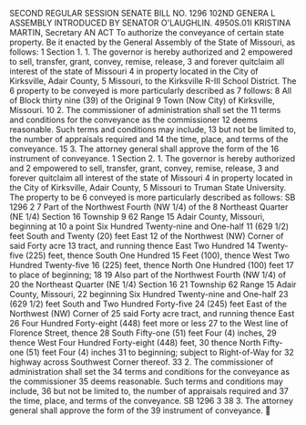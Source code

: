SECOND REGULAR SESSION
SENATE BILL NO. 1296
102ND GENERA L ASSEMBLY
INTRODUCED BY SENATOR O'LAUGHLIN.
4950S.01I KRISTINA MARTIN, Secretary
AN ACT
To authorize the conveyance of certain state property.
Be it enacted by the General Assembly of the State of Missouri, as follows:
1 Section 1. 1. The governor is hereby authorized and
2 empowered to sell, transfer, grant, convey, remise, release,
3 and forever quitclaim all interest of the state of Missouri
4 in property located in the City of Kirksville, Adair County,
5 Missouri, to the Kirksville R-III School District. The
6 property to be conveyed is more particularly described as
7 follows:
8 All of Block thirty nine (39) of the Original
9 Town (Now City) of Kirksville, Missouri.
10 2. The commissioner of administration shall set the
11 terms and conditions for the conveyance as the commissioner
12 deems reasonable. Such terms and conditions may include,
13 but not be limited to, the number of appraisals required and
14 the time, place, and terms of the conveyance.
15 3. The attorney general shall approve the form of the
16 instrument of conveyance.
1 Section 2. 1. The governor is hereby authorized and
2 empowered to sell, transfer, grant, convey, remise, release,
3 and forever quitclaim all interest of the state of Missouri
4 in property located in the City of Kirksville, Adair County,
5 Missouri to Truman State University. The property to be
6 conveyed is more particularly described as follows:
SB 1296 2
7 Part of the Northwest Fourth (NW 1/4) of the
8 Northeast Quarter (NE 1/4) Section 16 Township
9 62 Range 15 Adair County, Missouri, beginning at
10 a point Six Hundred Twenty-nine and One-half
11 (629 1/2) feet South and Twenty (20) feet East
12 of the Northwest (NW) Corner of said Forty acre
13 tract, and running thence East Two Hundred
14 Twenty-five (225) feet, thence South One Hundred
15 Feet (100), thence West Two Hundred Twenty-five
16 (225) feet, thence North One Hundred (100) feet
17 to place of beginning;
18
19 Also part of the Northwest Fourth (NW 1/4) of
20 the Northeast Quarter (NE 1/4) Section 16
21 Township 62 Range 15 Adair County, Missouri,
22 beginning Six Hundred Twenty-nine and One-half
23 (629 1/2) feet South and Two Hundred Forty-five
24 (245) feet East of the Northwest (NW) Corner of
25 said Forty acre tract, and running thence East
26 Four Hundred Forty-eight (448) feet more or less
27 to the West line of Florence Street, thence
28 South Fifty-one (51) feet Four (4) inches,
29 thence West Four Hundred Forty-eight (448) feet,
30 thence North Fifty-one (51) feet Four (4) inches
31 to beginning; subject to Right-of-Way for
32 highway across Southwest Corner thereof.
33 2. The commissioner of administration shall set the
34 terms and conditions for the conveyance as the commissioner
35 deems reasonable. Such terms and conditions may include,
36 but not be limited to, the number of appraisals required and
37 the time, place, and terms of the conveyance.
SB 1296 3
38 3. The attorney general shall approve the form of the
39 instrument of conveyance.
